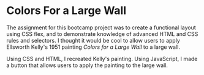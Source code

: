 # Colors For a Large Wall

The assignment for this bootcamp project was to create a functional layout using CSS flex, and to demonstrate knowledge of advanced HTML and CSS rules and selectors. I thought it would be cool to allow users to apply Ellsworth Kelly's 1951 painting _Colors for a Large Wall_ to a large wall. 

Using CSS and HTML, I recreated Kelly's painting. Using JavaScript, I made a button that allows users to apply the painting to the large wall.
